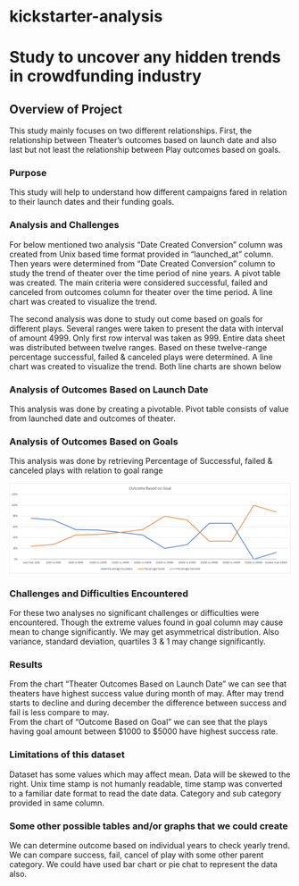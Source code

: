 # kickstarter-analysis

# Study to uncover any hidden trends in crowdfunding industry

## Overview of Project
This study mainly focuses on two different relationships. First, the relationship between Theater’s outcomes based on launch date and also last but not least the relationship between Play outcomes based on goals. 
### Purpose
This study will help to understand how different campaigns fared in relation to their launch dates and their funding goals. 

### Analysis and Challenges

For below mentioned two analysis “Date Created Conversion” column was created from Unix based time format provided in “launched_at” column. Then years were determined from “Date Created Conversion” column to study the trend of theater over the time period of nine years. A pivot table was created. The main criteria were considered successful, failed and canceled from outcomes column for theater over the time period. A line chart was created to visualize the trend.

The second analysis was done to study out come based on goals for different plays. Several ranges were taken to present the data with interval of amount 4999. Only first row interval was taken as 999. Entire data sheet was distributed between twelve ranges. Based on these twelve-range percentage successful, failed & canceled plays were determined. A line chart was created to visualize the trend. Both line charts are shown below      
       
### Analysis of Outcomes Based on Launch Date

This analysis was done by creating a pivotable. Pivot table consists of value from launched date and outcomes of theater. 




### Analysis of Outcomes Based on Goals 

This analysis was done by retrieving Percentage of Successful, failed & canceled plays with relation to goal range  

![Outcomes_vs_Goals](https://github.com/shownok-afk/kickstarter-analysis/blob/main/Resources/Outcomes_vs_Goals.png)


### Challenges and Difficulties Encountered

For these two analyses no significant challenges or difficulties were encountered. Though the extreme values found in goal column may cause mean to change significantly. We may get asymmetrical distribution. Also variance, standard deviation, quartiles 3 & 1 may change significantly. 

### Results

From the chart “Theater Outcomes Based on Launch Date” we can see that theaters have highest success value during month of may. After may trend starts to decline and during december the difference between success and fail is less compare to may.       
From the chart of “Outcome Based on Goal” we can see that the plays having goal amount between $1000 to $5000 have highest success rate.    

### Limitations of this dataset

Dataset has some values which may affect mean. Data will be skewed to the right. Unix time stamp is not humanly readable, time stamp was converted to a familiar date format to read the date data. Category and sub category provided in same column.  

### Some other possible tables and/or graphs that we could create

We can determine outcome based on individual years to check yearly trend. We can compare success, fail, cancel of play with some other parent category. We could have used bar chart or pie chat to represent the data also. 
